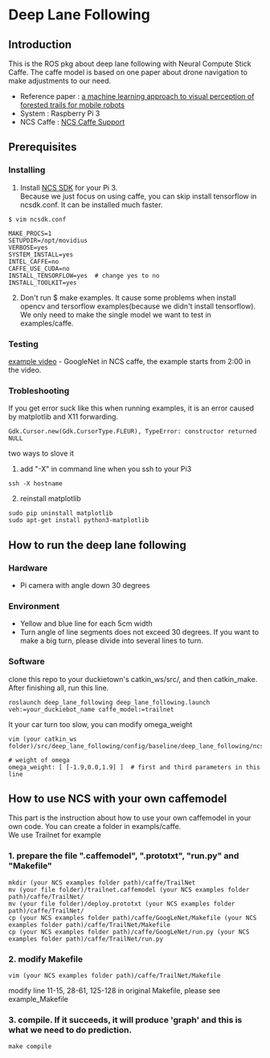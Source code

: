 # Deep Lane Following 
## Introduction
This is the ROS pkg about deep lane following with Neural Compute Stick Caffe. The caffe model is based on one paper about drone navigation to make adjustments to our need. 
 * Reference paper : [a machine learning approach to visual perception of forested trails for mobile robots](http://rpg.ifi.uzh.ch/docs/RAL16_Giusti.pdf)
 * System : Raspberry Pi 3
 * NCS Caffe : [NCS Caffe Support](https://github.com/movidius/ncsdk/blob/master/docs/Caffe.md)

## Prerequisites
### Installing
1. Install [NCS SDK](https://developer.movidius.com/start) for your Pi 3.</br> 
Because we just focus on using caffe, you can skip install tensorflow in ncsdk.conf. It can be installed much faster.
```
$ vim ncsdk.conf
```
```
MAKE_PROCS=1
SETUPDIR=/opt/movidius
VERBOSE=yes
SYSTEM_INSTALL=yes
INTEL_CAFFE=no
CAFFE_USE_CUDA=no
INSTALL_TENSORFLOW=yes  # change yes to no
INSTALL_TOOLKIT=yes
```
2. Don't run $ make examples. It cause some problems when install opencv and tersorflow examples(because we didn't install tensorflow).</br>
We only need to make the single model we want to test in examples/caffe.

### Testing 

[example video](https://www.youtube.com/watch?v=fESFVNcQVVA) - GoogleNet in NCS caffe, the example starts from 2:00 in the video.

 
### Trobleshooting
If you get error suck like this when running examples, it is an error caused by matplotlib and X11 forwarding.
```
Gdk.Cursor.new(Gdk.CursorType.FLEUR), TypeError: constructor returned NULL
```
two ways to slove it
1. add "-X" in command line when you ssh to your Pi3
```
ssh -X hostname
```
2. reinstall matplotlib
```
sudo pip uninstall matplotlib
sudo apt-get install python3-matplotlib
```

## How to run the deep lane following
### Hardware
* Pi camera with angle down 30 degrees

### Environment
* Yellow and blue line for each 5cm width
* Turn angle of line segments does not exceed 30 degrees. If you want to make a big turn, please divide into several lines to turn.

### Software
clone this repo to your duckietown's catkin_ws/src/, and then catkin_make.
After finishing all, run this line.
```
roslaunch deep_lane_following deep_lane_following.launch veh:=your_duckiebot_name caffe_model:=trailnet
```
It your car turn too slow, you can modify omega_weight
```
vim (your catkin_ws folder)/src/deep_lane_following/config/baseline/deep_lane_following/ncs_caffe_prediction_node/default.yaml
```
```
# weight of omega
omega_weight: [ [-1.9,0.0,1.9] ]  # first and third parameters in this line
```


## How to use NCS with your own caffemodel
This part is the instruction about how to use your own caffemodel in your own code. You can create a folder in exampls/caffe. </br>
We use Trailnet for example
### 1. prepare the file ".caffemodel", ".prototxt", "run.py" and "Makefile"
```
mkdir (your NCS examples folder path)/caffe/TrailNet
mv (your file folder)/trailnet.caffemodel (your NCS examples folder path)/caffe/TrailNet/
mv (your file folder)/deploy.prototxt (your NCS examples folder path)/caffe/TrailNet/
cp (your NCS examples folder path)/caffe/GoogLeNet/Makefile (your NCS examples folder path)/caffe/TrailNet/Makefile
cp (your NCS examples folder path)/caffe/GoogLeNet/run.py (your NCS examples folder path)/caffe/TrailNet/run.py
```
### 2. modify Makefile
```
vim (your NCS examples folder path)/caffe/TrailNet/Makefile
```
modify line 11-15, 28-61, 125-128 in original Makefile, please see example_Makefile

### 3. compile. If it succeeds, it will produce 'graph' and this is what we need to do prediction.
```
make compile
```
